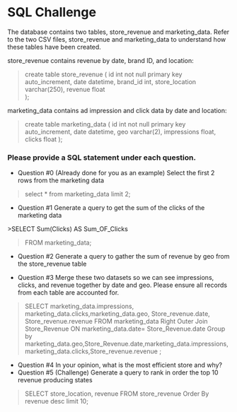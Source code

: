# SQL Challenge

The database contains two tables, store_revenue and marketing_data.  Refer to the two CSV
files, store_revenue and marketing_data to understand how these tables have been created.

store_revenue contains revenue by date, brand ID, and location:

 >  create table store_revenue (
 >     id int not null primary key auto_increment,
 >    date datetime,
 >    brand_id int,
 >    store_location varchar(250),
 >    revenue float  
 >  );

marketing_data contains ad impression and click data by date and location:

> create table marketing_data (
>  id int not null primary key auto_increment,
>  date datetime,
>  geo varchar(2),
>  impressions float,
>  clicks float
> );

### Please provide a SQL statement under each question.

* Question #0 (Already done for you as an example)
 Select the first 2 rows from the marketing data
​
>  select *
>  from marketing_data
> limit 2;
​
*  Question #1
 Generate a query to get the sum of the clicks of the marketing data

​>​SELECT Sum(Clicks) AS Sum_OF_Clicks
>FROM marketing_data;

*  Question #2
 Generate a query to gather the sum of revenue by geo from the store_revenue table

*  Question #3
 Merge these two datasets so we can see impressions, clicks, and revenue together by date
and geo.
 Please ensure all records from each table are accounted for.
​
>SELECT marketing_data.impressions, marketing_data.clicks,marketing_data.geo, Store_revenue.date, Store_revenue.revenue
>FROM marketing_data Right  Outer Join  Store_Revenue
>ON marketing_data.date= Store_Revenue.date
>Group by marketing_data.geo,Store_Revenue.date,marketing_data.impressions, marketing_data.clicks,Store_revenue.revenue
;
* Question #4
 In your opinion, what is the most efficient store and why?
​
* Question #5 (Challenge)
 Generate a query to rank in order the top 10 revenue producing states

>SELECT store_location, revenue
>FROM store_revenue
>Order By revenue desc limit 10;
​